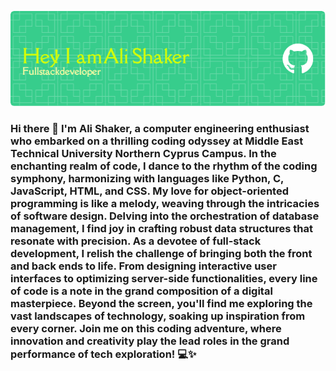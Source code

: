 ![Header](./header.png)
### Hi there 👋 I'm Ali Shaker, a computer engineering enthusiast who embarked on a thrilling coding odyssey at Middle East Technical University Northern Cyprus Campus. In the enchanting realm of code, I dance to the rhythm of the coding symphony, harmonizing with languages like Python, C, JavaScript, HTML, and CSS. My love for object-oriented programming is like a melody, weaving through the intricacies of software design. Delving into the orchestration of database management, I find joy in crafting robust data structures that resonate with precision. As a devotee of full-stack development, I relish the challenge of bringing both the front and back ends to life. From designing interactive user interfaces to optimizing server-side functionalities, every line of code is a note in the grand composition of a digital masterpiece. Beyond the screen, you'll find me exploring the vast landscapes of technology, soaking up inspiration from every corner. Join me on this coding adventure, where innovation and creativity play the lead roles in the grand performance of tech exploration! 💻✨

<!--
**villiger9/villiger9** is a ✨ _special_ ✨ repository because its `README.md` (this file) appears on your GitHub profile.

Here are some ideas to get you started:
github-header-image.png
https://github.com/villiger9/villiger9/blob/main/github-header-image.png
- 🔭 I’m currently working on ...
- 🌱 I’m currently learning ...
- 👯 I’m looking to collaborate on ...
- 🤔 I’m looking for help with ...
- 💬 Ask me about ...
- 📫 How to reach me: ...
- 😄 Pronouns: ...
- ⚡ Fun fact: ...
-->
